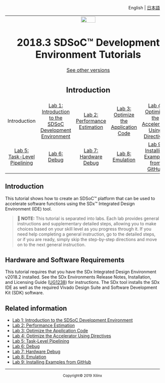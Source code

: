<p align="right">
<a>English</a> | <a href="/docs-jp/getting-started-tutorial/README.md">日本語</a>
</p>

<table style="width:100%">
  <tr>
<td align="center" width="100%" colspan="6"><img src="https://www.xilinx.com/content/dam/xilinx/imgs/press/media-kits/corporate/xilinx-logo.png" width="30%"/><h1>2018.3 SDSoC™ Development Environment Tutorials</h1>
<a href="https://github.com/Xilinx/SDSoC-Tutorials/branches/all">See other versions</a>
</td>
  </tr>
  <tr>
    <td colspan="5" align="center"><h2>Introduction</h2></td>
  </tr>
    <tr>
    <td align="center">Introduction</td>
    <td align="center"><a href="lab-1-introduction-to-the-sdsoc-development-environment.md">Lab 1: Introduction to the SDSoC Development Environment</a></td>
    <td align="center"><a href="lab-2-performance-estimation.md">Lab 2: Performance Estimation</a></td>
    <td align="center"><a href="lab-3-optimize-the-application-code.md">Lab 3: Optimize the Application Code</a></td>
    <td align="center"><a href="lab-4-optimize-the-accelerator-using-directives.md">Lab 4: Optimize the Accelerator Using Directives</a></td>
  </tr>
  <tr>
    <td align="center"><a href="lab-5-task-level-pipelining.md">Lab 5: Task-Level Pipelining</a></td>
    <td align="center"><a href="lab-6-debug.md">Lab 6: Debug</a></td>
    <td align="center"><a href="lab-7-hardware-debug.md">Lab 7: Hardware Debug</a></td>
    <td align="center"><a href="lab-8-emulation.md">Lab 8: Emulation</a></td>
    <td align="center"><a href="lab-9-installing-applications-from-github.md">Lab 9: Installing Examples from GitHub</a></td>
    </tr>
</table>

## Introduction  

This tutorial shows how to create an SDSoC&trade; platform that can be used to accelerate software functions using the SDx&trade; Integrated Design Environment (IDE) tool.

>**:pushpin: NOTE:**  This tutorial is separated into labs. Each lab provides general instructions and supplementary detailed steps, allowing you to make choices based on your skill level as you progress through it. If you need help completing a general instruction, go to the detailed steps, or if you are ready, simply skip the step-by-step directions and move on to the next general instruction.  

## Hardware and Software Requirements

This tutorial requires that you have the SDx Integrated Design Environment v2018.2 installed. See the SDx Environments Release Notes, Installation, and Licensing Guide ([UG1238](https://www.xilinx.com/cgi-bin/docs/rdoc?v=2018.2;d=ug1238-sdx-rnil.pdf)) for instructions. The SDx tool installs the SDx IDE as well as the required Vivado Design Suite and Software Development Kit (SDK) software.

## Related information
 - <a href="lab-1-introduction-to-the-sdsoc-development-environment.md">Lab 1: Introduction to the SDSoC Development Environment</a>
 - <a href="lab-2-performance-estimation.md">Lab 2: Performance Estimation</a>
 - <a href="lab-3-optimize-the-application-code.md">Lab 3: Optimize the Application Code</a>
 - <a href="lab-4-optimize-the-accelerator-using-directives.md">Lab 4: Optimize the Accelerator Using Directives</a>
 - <a href="lab-5-task-level-pipelining.md">Lab 5: Task-Level Pipelining</a>
 - <a href="lab-6-debug.md">Lab 6: Debug</a>
 - <a href="lab-7-hardware-debug.md">Lab 7: Hardware Debug</a>
 - <a href="lab-8-emulation.md">Lab 8: Emulation</a>
 - <a href="lab-9-installing-applications-from-github.md">Lab 9: Installing Examples from GitHub</a>


<hr/>
<p align="center"><sup>Copyright&copy; 2019 Xilinx</sup></p>
